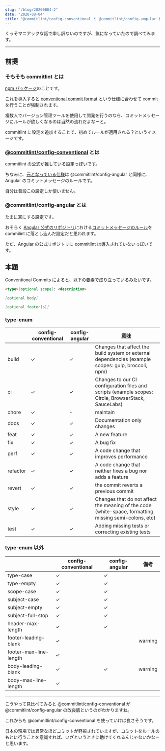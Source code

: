 ```yaml
---
slug: "/blog/20200804-2"
date: "2020-08-04"
title: "@commitlint/config-conventional と @commitlint/config-angular を比べてみた"
---
```


くっそマニアックな話で申し訳ないのですが、気になっていたので調べてみます。

---

## 前提

### そもそも commitlint とは

[npm パッケージ](https://github.com/conventional-changelog/commitlint)のことです。

これを導入すると [conventional commit format](https://www.conventionalcommits.org/ja/v1.0.0/) という仕様に合わせて commit を行うことが強制されます。

複数人でバージョン管理ツールを使用して開発を行うのなら、コミットメッセージにルールが欲しくなるのは当然の流れだよなーと。

commitlint に設定を追加することで、初めてルールが適用される？というイメージです。

### [@commitlint/config-conventional](https://github.com/conventional-changelog/commitlint#getting-started) とは

commitlint の公式が推している設定っぽいです。

ちなみに、[元となっている仕様](https://www.conventionalcommits.org/en/v1.0.0/#summary)は @commitlint/config-angular と同様に、Angular のコミットメッセージのルールです。

自分は普段この設定しか使いません。

### @commitlint/config-angular とは

たまに耳にする設定です。

おそらく [Angular 公式のリポジトリ](https://github.com/angular/angular)における[コミットメッセージのルール](https://docs.google.com/document/d/1QrDFcIiPjSLDn3EL15IJygNPiHORgU1_OOAqWjiDU5Y/edit#)を commilint に落とし込んだ設定だと思われます。

ただ、Angular の公式リポジトリに commitlint は導入されていないっぽいです。

## 本題

Conventional Commits によると、以下の要素で成り立っているみたいです。

```md
<type>[optional scope]: <description>

[optional body]

[optional footer(s)]
```

### type-enum

|          | config-conventional | config-angular | [意味](https://github.com/angular/angular/blob/master/CONTRIBUTING.md#commit-message-header)           |
| -------- | ------------------- | -------------- | ------------------------------------------------------------------------------------------------------ |
| build    | ✓                   | ✓              | Changes that affect the build system or external dependencies (example scopes: gulp, broccoli, npm)    |
| ci       | ✓                   | ✓              | Changes to our CI configuration files and scripts (example scopes: Circle, BrowserStack, SauceLabs)    |
| chore    | ✓                   | -              | maintain                                                                                               |
| docs     | ✓                   | ✓              | Documentation only changes                                                                             |
| feat     | ✓                   | ✓              | A new feature                                                                                          |
| fix      | ✓                   | ✓              | A bug fix                                                                                              |
| perf     | ✓                   | ✓              | A code change that improves performance                                                                |
| refactor | ✓                   | ✓              | A code change that neither fixes a bug nor adds a feature                                              |
| revert   | ✓                   | ✓              | the commit reverts a previous commit                                                                   |
| style    | ✓                   | ✓              | Changes that do not affect the meaning of the code (white-space, formatting, missing semi-colons, etc) |
| test     | ✓                   | ✓              | Adding missing tests or correcting existing tests                                                      |

### type-enum 以外

|                        | config-conventional | config-angular | 備考    |
| ---------------------- | ------------------- | -------------- | ------- |
| type-case              | ✓                   | ✓              |         |
| type-empty             | ✓                   | ✓              |         |
| scope-case             | ✓                   | ✓              |         |
| subject-case           | ✓                   | ✓              |         |
| subject-empty          | ✓                   | ✓              |         |
| subject-full-stop      | ✓                   | ✓              |         |
| header-max-length      | ✓                   | ✓              |         |
| footer-leading-blank   | ✓                   |                | warning |
| footer-max-line-length | ✓                   |                |         |
| body-leading-blank     | ✓                   | ✓              | warning |
| body-max-line-length   | ✓                   |                |         |

---

こうやって見比べてみると @commitlint/config-conventional が @commitlint/config-angular の改良版というのがわかりますね。

これからも @commitlint/config-conventional を使っていけば良さそうです。

日本の現場では異常なほどコミットが軽視されていますが、コミットをルールのもとに行うことを意識すれば、いざというときに助けてくれるんじゃないかなーと思います。

